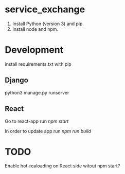 # service_exchange

1) Install Python (version 3) and pip.
2) Install node and npm.

# Development #

install requirements.txt with pip

## Django ##
python3 manage.py runserver

## React ##
Go to react-app
run _npm start_

In order to update app run _npm run build_

# TODO #
Enable hot-realoading on React side witout npm start?
